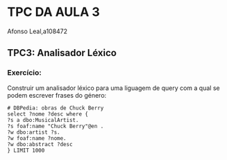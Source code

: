 # **TPC DA AULA 3**

Afonso Leal,a108472

## TPC3: Analisador Léxico

### Exercício:

Construir um analisador léxico para uma liguagem de query com a qual se podem escrever frases do
género:

```
# DBPedia: obras de Chuck Berry 
select ?nome ?desc where {
?s a dbo:MusicalArtist.
?s foaf:name "Chuck Berry"@en .
?w dbo:artist ?s.
?w foaf:name ?nome.
?w dbo:abstract ?desc
} LIMIT 1000
```
